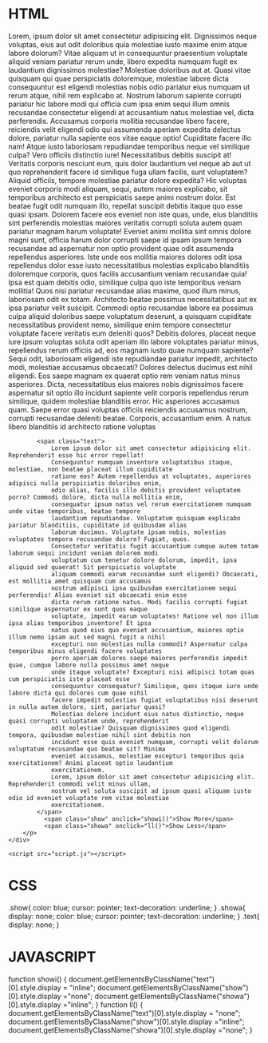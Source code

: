 <h1>HTML</h1>
<!DOCTYPE html>
<html lang="en">

<head>
    <meta charset="UTF-8">
    <meta name="viewport" content="width=device-width, initial-scale=1.0">
    <link rel="stylesheet" href="style.css">
    <title>Document</title>
</head>

<body>
    <div class="box">
        <p>
            Lorem, ipsum dolor sit amet consectetur adipisicing elit. Dignissimos neque voluptas, eius aut odit
            doloribus quia molestiae iusto maxime enim atque labore dolorum? Vitae aliquam ut in consequuntur
            praesentium voluptate aliquid veniam pariatur rerum unde, libero expedita numquam fugit ex laudantium
            dignissimos molestiae? Molestiae doloribus aut at. Quasi vitae quisquam qui quae perspiciatis doloremque,
            molestiae labore dicta consequuntur est eligendi molestias nobis odio pariatur eius numquam ut rerum atque,
            nihil rem explicabo at. Nostrum laborum sapiente corrupti pariatur hic labore modi qui officia cum ipsa enim
            sequi illum omnis recusandae consectetur eligendi at accusantium natus molestiae vel, dicta perferendis.
            Accusamus corporis mollitia recusandae libero facere, reiciendis velit eligendi odio qui assumenda aperiam
            expedita delectus dolore, pariatur nulla sapiente eos vitae eaque optio! Cupiditate facere illo nam! Atque
            iusto laboriosam repudiandae temporibus neque vel similique culpa? Vero officiis distinctio iure!
            Necessitatibus debitis suscipit at! Veritatis corporis nesciunt eum, quis dolor laudantium vel neque ab aut
            ut quo reprehenderit facere id similique fuga ullam facilis, sunt voluptatem? Aliquid officiis, tempore
            molestiae pariatur dolore expedita? Hic voluptas eveniet corporis modi aliquam, sequi, autem maiores
            explicabo, sit temporibus architecto est perspiciatis saepe animi nostrum dolor. Est beatae fugit odit
            numquam illo, repellat suscipit debitis itaque quo esse quasi ipsam. Dolorem facere eos eveniet non iste
            quas, unde, eius blanditiis sint perferendis molestias maiores veritatis corrupti soluta autem quam pariatur
            magnam harum voluptate! Eveniet animi mollitia sint omnis dolore magni sunt, officia harum dolor corrupti
            saepe id ipsam ipsum tempora recusandae ad aspernatur non optio provident quae odit assumenda repellendus
            asperiores. Iste unde eos mollitia maiores dolores odit ipsa repellendus dolor esse iusto necessitatibus
            molestias explicabo blanditiis doloremque corporis, quos facilis accusantium veniam recusandae quia! Ipsa
            est quam debitis odio, similique culpa quo iste temporibus veniam mollitia! Quos nisi pariatur recusandae
            alias maxime, quod illum minus, laboriosam odit ex totam. Architecto beatae possimus necessitatibus aut ex
            ipsa pariatur velit suscipit. Commodi optio recusandae labore ea possimus culpa aliquid doloribus saepe
            voluptatum deserunt, a quisquam cupiditate necessitatibus provident nemo, similique enim tempore consectetur
            voluptate facere veritatis eum deleniti quos? Debitis dolores, placeat neque iure ipsum voluptas soluta odit
            aperiam illo labore voluptates pariatur minus, repellendus rerum officiis ad, eos magnam iusto quae numquam
            sapiente? Sequi odit, laboriosam eligendi iste repudiandae pariatur impedit, architecto modi, molestiae
            accusamus obcaecati? Dolores delectus ducimus est nihil eligendi. Eos saepe magnam ex quaerat optio rem
            veniam natus minus asperiores. Dicta, necessitatibus eius maiores nobis dignissimos facere aspernatur sit
            optio illo incidunt sapiente velit corporis repellendus rerum similique, quidem molestiae blanditiis error.
            Hic asperiores accusamus quam. Saepe error quasi voluptas officiis reiciendis accusamus nostrum, corrupti
            recusandae deleniti beatae. Corporis, accusantium enim. A natus libero blanditiis id architecto ratione
            voluptas



          
            <span class="text">
                Lorem ipsum dolor sit amet consectetur adipisicing elit. Reprehenderit esse hic error repellat!
                Consequuntur numquam inventore voluptatibus itaque, molestiae, non beatae placeat illum cupiditate
                ratione eos? Autem repellendus at voluptates, asperiores adipisci nulla perspiciatis doloribus enim,
                odio alias, facilis illo debitis provident voluptatem porro? Commodi dolore, dicta nulla mollitia enim,
                consequatur ipsum natus vel rerum exercitationem numquam unde vitae temporibus, beatae tempore
                laudantium repudiandae. Voluptatum quisquam explicabo pariatur blanditiis, cupiditate id quibusdam alias
                laborum ducimus. Voluptate ipsam nobis, molestias voluptates tempora recusandae dolore? Fugiat, quos.
                Consectetur veritatis fugit accusantium cumque autem totam laborum sequi incidunt veniam dolorem modi
                voluptatum cum tenetur dolore dolorum, impedit, ipsa aliquid sed quaerat! Sit perspiciatis voluptate
                aliquam commodi earum recusandae sunt eligendi? Obcaecati, est mollitia amet quisquam cum accusamus
                nostrum adipisci ipsa quibusdam exercitationem sequi perferendis! Alias eveniet sit obcaecati enim esse
                dicta rerum ratione natus. Modi facilis corrupti fugiat similique aspernatur ex sunt quos eaque
                voluptate, impedit earum voluptates! Ratione vel non illum ipsa alias temporibus inventore? Et ipsa
                natus quod eius quo eveniet accusantium, maiores optio illum nemo ipsam aut sed magni fugit a nihil
                excepturi non molestias nulla commodi? Aspernatur culpa temporibus minus eligendi facere voluptates
                porro aperiam dolores saepe maiores perferendis impedit quae, cumque labore nulla possimus amet neque
                unde itaque voluptate? Excepturi nisi adipisci totam quas cum perspiciatis iste placeat esse
                consequuntur consequatur? Similique, quos itaque iure unde labore dicta qui dolores cum quae nihil
                facere impedit molestias fugiat voluptatibus nisi deserunt in nulla autem dolore, sint, pariatur quasi?
                Molestias dolore incidunt eius natus distinctio, neque quasi corrupti voluptatem unde, reprehenderit
                odit molestiae? Quisquam dignissimos quod eligendi tempora, quibusdam molestiae nihil sint debitis non
                incidunt esse quis eveniet numquam, corrupti velit dolorum voluptatum recusandae quo beatae sit? Minima
                eveniet accusamus, molestiae excepturi temporibus quia exercitationem? Animi placeat optio laudantium
                exercitationem.
                Lorem, ipsum dolor sit amet consectetur adipisicing elit. Reprehenderit commodi velit minus ullam,
                nostrum vel soluta suscipit ad ipsum quasi aliquam iusto odio id eveniet voluptate rem vitae molestiae
                exercitationem.
            </span>
              <span class="show" onclick="showi()">Show More</span>
              <span class="showa" onclick="ll()">Show Less</span>
        </p>
    </div>

    <script src="script.js"></script>
</body>

</html>
<h1>CSS</h1>
.show{
    color: blue;
    cursor: pointer;
    text-decoration: underline;
}
.showa{
    display: none;
    color: blue;
    cursor: pointer;
    text-decoration: underline;
}
.text{
    display: none;
}
<h1>JAVASCRIPT</h1>
function showi() {
 document.getElementsByClassName("text")[0].style.display = "inline";
 document.getElementsByClassName("show")[0].style.display ="none";
 document.getElementsByClassName("showa")[0].style.display ="inline";
}
function ll() {
 document.getElementsByClassName("text")[0].style.display = "none";
  document.getElementsByClassName("show")[0].style.display ="inline";
  document.getElementsByClassName("showa")[0].style.display ="none";
}
